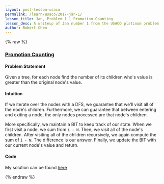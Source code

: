 ```yaml
---
layout: post-lesson-usaco
permalink: /learn/usaco/2017-jan-1/
lesson_title: Jan, Problem 1 | Promotion Counting
lesson_desc: A writeup of Jan number 1 from the USACO platinum problem set
author: Robert Chen
---
```



<script src="/questions.js"></script>

{% raw %}

### [Promotion Counting](http://usaco.org/index.php?page=viewproblem2&cpid=696)

#### Problem Statement
Given a tree, for each node find the number of its children who's value is greater than the original node's value.

#### Intuition
If we iterate over the nodes with a DFS, we guarantee that we'll visit all of the node's children. Furthermore, we can guarantee that between entering and exiting a node, the only nodes processed are that node's children.

More specifically, we maintain a BIT to keep track of our state. When we first visit a node, we sum from `i - N`. Then, we visit all of the node's children. After visiting all of the children recursively, we again compute the sum of `i - N`. The difference is our answer. Finally, we update the BIT with our current node's value and return.

#### Code

My solution can be found [here](https://github.com/chen-robert/writeups/blob/master/data/docs/usaco/2015/code/maxflow.java)

{% endraw %}

